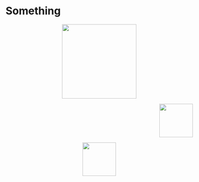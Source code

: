 
<h1 aligh="center">Something</h1>






<p align="center"><img src="https://skillicons.dev/icons?i=unity"width="200" height="200" ></p>

<p align="right"><img src="https://skillicons.dev/icons?i=cs" width="90" height="90"></p>
<p align="center"><img src="https://skillicons.dev/icons?i=blender" width="90" height="90" ></p>



<!--
**ArhanCrane/ArhanCrane** is a ✨ _special_ ✨ repository because its `README.md` (this file) appears on your GitHub profile.

Here are some ideas to get you started:

- 🔭 I’m currently working on ...
- 🌱 I’m currently learning ...
- 👯 I’m looking to collaborate on ...
- 🤔 I’m looking for help with ...
- 💬 Ask me about ...
- 📫 How to reach me: ...
- 😄 Pronouns: ...
- ⚡ Fun fact: ...
-->
